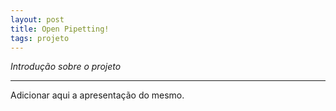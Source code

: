 ```yaml
---
layout: post
title: Open Pipetting!
tags: projeto
---
```


*Introdução sobre o projeto*

-----

Adicionar aqui a apresentação do mesmo.